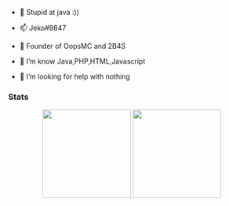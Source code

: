 - 👋 Stupid at java :))
- 📫 Jeko#9847

- 🔭 Founder of OopsMC and 2B4S
- 🌱 I’m know Java,PHP,HTML,Javascript
- 🤔 I’m looking for help with nothing


### Stats
<div align="center">
  <img height="180em" src="https://github-readme-stats.vercel.app/api?username=JekoTC&count_private=true&show_icons=true&theme=dark" />
  <img height="180em" src="https://github-readme-stats.vercel.app/api/top-langs/?username=JekoTC&theme=dark&layout=compact&langs_count=6" />
</div>
